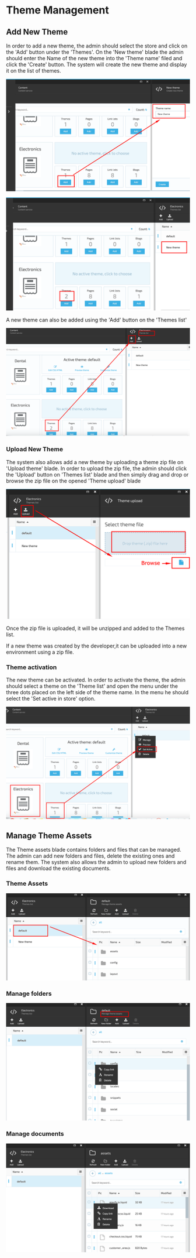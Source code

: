 # Theme Management



## Add New Theme

In order to add a new theme, the admin should select the store and click on the 'Add' button under the 'Themes'. On the 'New theme' blade the admin should enter the Name of the new theme into the 'Theme name' filed and click the 'Create' button. The system will create the new theme and display it on the list of themes.

![Add new theme](media/screen-add-new-theme.png)

![New theme](media/screen-new-theme-created.png)

A new theme can also be added using the 'Add' button on the 'Themes list'

![Themes list](media/screen-themes-list.png)

### Upload New Theme

The system also allows add a new theme by uploading a theme zip file on 'Upload theme' blade. In order to upload the zip file, the admin should click the 'Upload' button on 'Themes list' blade and then simply drag and drop or browse the zip file on the opened 'Theme upload' blade

![Upload theme](media/screen-upload-theme.png)

Once the zip file is uploaded, it will be unzipped and added to the Themes list.

If a new theme was created by the developer,it can be uploaded into a new environment using a zip file.

### Theme activation

The new theme can be activated. In order to activate the theme, the admin should select a theme on the 'Theme list' and open the menu under the three dots placed on the left side of the theme name. In the menu he should select the 'Set active in store' option.

![Activate theme](media/screen-set-active-theme.png)

## Manage Theme Assets

The Theme assets blade contains folders and files that can be managed. The admin can add new folders and files, delete the existing ones and rename them. The system also allows the admin to upload new folders and files and download the existing documents.

### Theme Assets

![Theme Assets](media/screen-theme-assets.png)

### Manage folders

![Manage theme assets](media/screen-manage-theme-assets.png)

### Manage documents

![Manage files](media/screen-manage-files.png)
